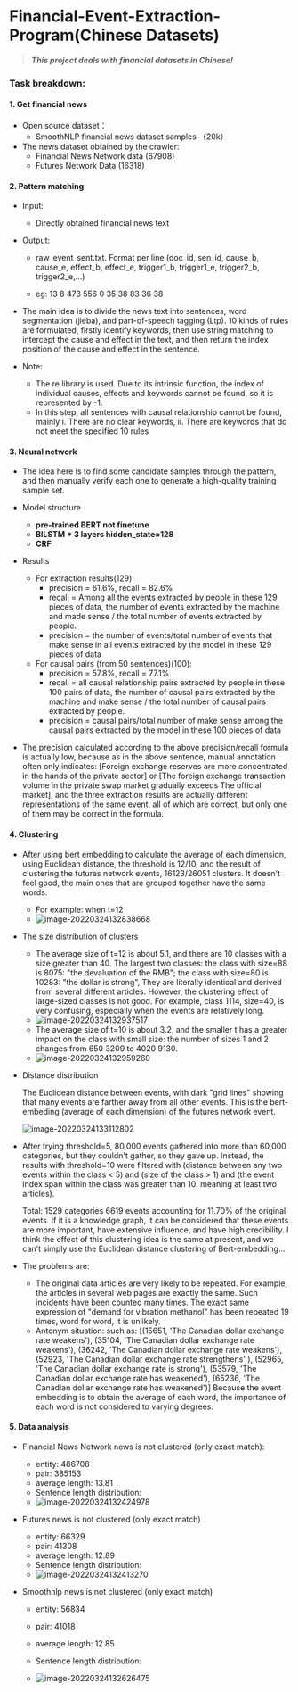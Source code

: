 # Financial-Event-Extraction-Program(Chinese Datasets)
> ***This project deals with financial datasets in Chinese!***

### Task breakdown:

#### 1. Get financial news

- Open source dataset：
  - SmoothNLP financial news dataset samples （20k）
- The news dataset obtained by the crawler:
  - Financial News Network data (67908)
  - Futures Network Data (16318)

#### 2. Pattern matching

- Input: 

  - Directly obtained financial news text

- Output: 

  - raw_event_sent.txt. Format per line (doc_id, sen_id, cause_b, cause_e, effect_b, effect_e, trigger1_b, trigger1_e, trigger2_b, trigger2_e,...)

  - eg: 13 8 473 556 0 35 38 83 36 38

- The main idea is to divide the news text into sentences, word segmentation (jieba), and part-of-speech tagging (Ltp). 10 kinds of rules are formulated, firstly identify keywords, then use string matching to intercept the cause and effect in the text, and then return the index position of the cause and effect in the sentence.

- Note: 
  -  The re library is used. Due to its intrinsic function, the index of individual causes, effects and keywords cannot be found, so it is represented by -1.
  - In this step, all sentences with causal relationship cannot be found, mainly i. There are no clear keywords, ii. There are keywords that do not meet the specified 10 rules

#### 3. Neural network 

- The idea here is to find some candidate samples through the pattern, and then manually verify each one to generate a high-quality training sample set.

- Model structure
  - **pre-trained BERT not finetune**
  - **BILSTM * 3 layers hidden_state=128**
  - **CRF**

- Results
  - For extraction results(129): 
    - precision = 61.6%, recall = 82.6% 
    - recall = Among all the events extracted by people in these 129 pieces of data, the number of events extracted by the machine and made sense / the total number of events extracted by people.
    - precision = the number of events/total number of events that make sense in all events extracted by the model in these 129 pieces of data
  - For causal pairs (from 50 sentences)(100):
    - precision = 57.8%, recall = 77.1%
    - recall = all causal relationship pairs extracted by people in these 100 pairs of data, the number of causal pairs extracted by the machine and make sense / the total number of causal pairs extracted by people.
    - precision = causal pairs/total number of make sense among the causal pairs extracted by the model in these 100 pieces of data
- The precision calculated according to the above precision/recall formula is actually low, because as in the above sentence, manual annotation often only indicates: [Foreign exchange reserves are more concentrated in the hands of the private sector] or [The foreign exchange transaction volume in the private swap market gradually exceeds The official market], and the three extraction results are actually different representations of the same event, all of which are correct, but only one of them may be correct in the formula.

#### 4. Clustering

- After using bert embedding to calculate the average of each dimension, using Euclidean distance, the threshold is 12/10, and the result of clustering the futures network events, 16123/26051 clusters. It doesn't feel good, the main ones that are grouped together have the same words.

  - For example: when t=12
  - ![image-20220324132838668](README/image-20220324132838668.png)

- The size distribution of clusters

  - The average size of t=12 is about 5.1, and there are 10 classes with a size greater than 40. The largest two classes: the class with size=88 is 8075: "the devaluation of the RMB"; the class with size=80 is 10283: "the dollar is strong", They are literally identical and derived from several different articles. However, the clustering effect of large-sized classes is not good. For example, class 1114, size=40, is very confusing, especially when the events are relatively long.
  - ![image-20220324132937517](README/image-20220324132937517.png)
  - The average size of t=10 is about 3.2, and the smaller t has a greater impact on the class with small size: the number of sizes 1 and 2 changes from 650 3209 to 4020 9130.
  - ![image-20220324132959260](README/image-20220324132959260.png)

- Distance distribution

  The Euclidean distance between events, with dark "grid lines" showing that many events are farther away from all other events. This is the bert-embeding (average of each dimension) of the futures network event.

  ![image-20220324133112802](README/image-20220324133112802.png)

- After trying threshold=5, 80,000 events gathered into more than 60,000 categories, but they couldn't gather, so they gave up. Instead, the results with threshold=10 were filtered with (distance between any two events within the class < 5) and (size of the class > 1) and (the event index span within the class was greater than 10: meaning at least two articles). 

  Total: 1529 categories 6619 events accounting for 11.70% of the original events.
  If it is a knowledge graph, it can be considered that these events are more important, have extensive influence, and have high credibility. I think the effect of this clustering idea is the same at present, and we can't simply use the Euclidean distance clustering of Bert-embedding...

- The problems are: 
  -  The original data articles are very likely to be repeated. For example, the articles in several web pages are exactly the same. Such incidents have been counted many times. The exact same expression of "demand for vibration methanol" has been repeated 19 times, word for word, it is unlikely. 
  - Antonym situation: such as: [(15651, 'The Canadian dollar exchange rate weakens'), (35104, 'The Canadian dollar exchange rate weakens'), (36242, 'The Canadian dollar exchange rate weakens'), (52923, 'The Canadian dollar exchange rate strengthens' ), (52965, 'The Canadian dollar exchange rate is strong'), (53579, 'The Canadian dollar exchange rate has weakened'), (65236, 'The Canadian dollar exchange rate has weakened')] Because the event embedding is to obtain the average of each word, the importance of each word is not considered to varying degrees.

#### 5. Data analysis

- Financial News Network news is not clustered (only exact match):

  - entity: 486708
  - pair: 385153
  - average length: 13.81
  - Sentence length distribution:
  - ![image-20220324132424978](README/image-20220324132424978.png)

- Futures news is not clustered (only exact match)

  - entity: 66329
  - pair: 41308
  - average length: 12.89
  - Sentence length distribution:
  - ![image-20220324132413270](README/image-20220324132413270.png)

- Smoothnlp news is not clustered (only exact match)

  - entity: 56834

  - pair: 41018

  - average length: 12.85

  - Sentence length distribution:

  - ![image-20220324132626475](README/image-20220324132626475.png)

    
